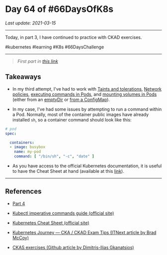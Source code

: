 # Day 64 of #66DaysOfK8s

_Last update: 2021-03-15_

---
Today, in part 3, I have continued to practice with CKAD exercises.

#kubernetes #learning #K8s #66DaysChallenge

---

> _First part in [this link](https://github.com/jp-chl/66DaysOfK8s/blob/master/challenge/week09/day62)_

## Takeaways

* In my third attempt, I've had to work with [Taints and tolerations](https://github.com/jp-chl/66DaysOfK8s/blob/master/challenge/week05/day35), [Network policies](https://github.com/jp-chl/66DaysOfK8s/blob/master/challenge/week05/day32), [executing commands in Pods](https://kubernetes.io/docs/concepts/workloads/pods/#pod-templates), and [mounting volumes in Pods](https://kubernetes.io/docs/tasks/configure-pod-container/configure-volume-storage/) (either from an [emptyDir](https://kubernetes.io/docs/tasks/configure-pod-container/configure-volume-storage/) or [from a ConfigMap](https://kubernetes.io/docs/tasks/configure-pod-container/configure-pod-configmap/)).

* In my case, I've had some issues by attempting to run a command within a Pod. Normally, most of the container public images have already installed ```sh```, so a container command should look like this:

```yaml
# pod
spec:

  containers:
  - image: busybox
    name: my-pod
    command: [ "/bin/sh", "-c", "date" ]
```

* As you have access to the official Kubernetes documentation, it is useful to have the Cheat Sheet at hand (available at this [link](https://kubernetes.io/docs/reference/kubectl/cheatsheet/)).

---

## References

* [Part 4](https://github.com/jp-chl/66DaysOfK8s/blob/master/challenge/week10/day65)

* [Kubectl imperative commands guide (official site)](https://kubernetes.io/docs/reference/generated/kubectl/kubectl-commands)

* [Kubernetes Cheat Sheet (official site)](https://kubernetes.io/docs/reference/kubectl/cheatsheet/)

* [Kubernetes Journey — CKA / CKAD Exam Tips (ITNext article by Brad McCoy)](https://itnext.io/kubernetes-journey-cka-ckad-exam-tips-ff73e4672833)

* [CKAS exercises (Github article by Dimitris-Ilias Gkanatsios)](https://github.com/dgkanatsios/CKAD-exercises)
